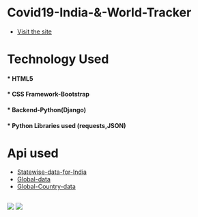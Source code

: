 # Covid19-India-&-World-Tracker
* [Visit the site](http://covidindiaa.pythonanywhere.com/)

# Technology Used
 #### * HTML5
 #### * CSS Framework-Bootstrap
 #### * Backend-Python(Django)
 #### * Python Libraries used (requests,JSON)
# Api used
* [Statewise-data-for-India](https://api.covid19india.org/data.json)
* [Global-data](https://corona.lmao.ninja/v2/all)
* [Global-Country-data](https://corona.lmao.ninja/v2/countries#)
##
![](https://github.com/prashantpandey9/Covid19-India-tracker/blob/master/tr3.png)
![](https://github.com/prashantpandey9/Covid19-India-tracker/blob/master/tr4.png)

